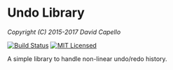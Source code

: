 # Undo Library
*Copyright (C) 2015-2017 David Capello*

[![Build Status](https://travis-ci.org/dacap/undo.svg)](https://travis-ci.org/dacap/undo)
[![MIT Licensed](https://img.shields.io/badge/license-MIT-blue.svg)](LICENSE.txt)

A simple library to handle non-linear undo/redo history.
